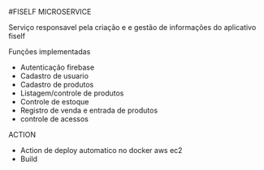 #FISELF MICROSERVICE

Serviço responsavel pela criação e e gestão de informações do aplicativo fiself

Funções implementadas

- Autenticação firebase
- Cadastro de usuario
- Cadastro de produtos
- Listagem/controle de produtos
- Controle de estoque
- Registro de venda e entrada de produtos
- controle de acessos

ACTION

- Action de deploy automatico no docker aws ec2
- Build 
